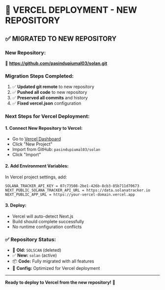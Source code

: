 # 🚀 VERCEL DEPLOYMENT - NEW REPOSITORY

## ✅ **MIGRATED TO NEW REPOSITORY**

### **New Repository:**
🔗 **https://github.com/pasindupiumal03/solan.git**

### **Migration Steps Completed:**
1. ✅ **Updated git remote** to new repository
2. ✅ **Pushed all code** to new repository
3. ✅ **Preserved all commits** and history
4. ✅ **Fixed vercel.json** configuration

### **Next Steps for Vercel Deployment:**

#### **1. Connect New Repository to Vercel:**
- Go to [Vercel Dashboard](https://vercel.com/dashboard)
- Click "New Project" 
- Import from GitHub: `pasindupiumal03/solan`
- Click "Import"

#### **2. Add Environment Variables:**
In Vercel project settings, add:
```
SOLANA_TRACKER_API_KEY = 07c73508-2be1-426b-8cb3-85b711d70673
NEXT_PUBLIC_SOLANA_TRACKER_API_URL = https://data.solanatracker.io
NEXT_PUBLIC_APP_URL = https://your-vercel-domain.vercel.app
```

#### **3. Deploy:**
- Vercel will auto-detect Next.js
- Build should complete successfully
- No runtime configuration conflicts

### **✅ Repository Status:**
- 🔄 **Old:** `SOLSCAN` (deleted)
- ✅ **New:** `solan` (active)
- 📦 **Code:** Fully migrated with all features
- 🔧 **Config:** Optimized for Vercel deployment

---

**Ready to deploy to Vercel from the new repository!** 🚀
